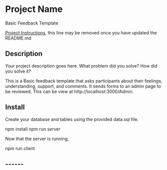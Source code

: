 # Project Name

Basic Feedback Template

[Project Instructions](./INSTRUCTIONS.md), this line may be removed once you have updated the README.md

## Description

Your project description goes here. What problem did you solve? How did you solve it?

This is a Basic feedback template that asks participants about their feelings, 
understanding, support, and comments. It sends forms to an admin page to be 
reviewed. This can be view at http://localhost:3000/Admin. 

## Install

Create your database and tables using the provided data.sql file.

npm install
npm run server

Now that the server is running, 

npm run client

## ------ ##